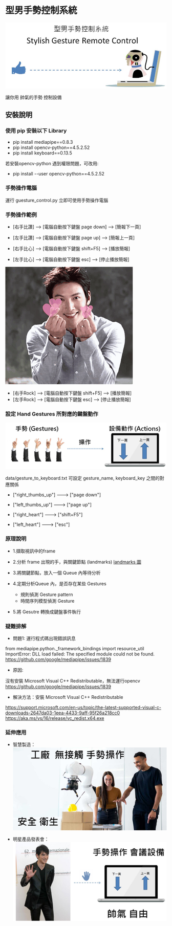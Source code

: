 # 型男手勢控制系統 
![logo](img/jpg/hand_gesture_remote_control.jpg)

讓你用 帥氣的手勢 控制設備

## 安裝說明
### 使用 pip 安裝以下 Library
* pip install mediapipe==0.8.3
* pip install opencv-python==4.5.2.52
* pip install keyboard==0.13.5

若安裝opencv-python 遇到權限問題，可改用:
* pip install --user opencv-python==4.5.2.52

### 手勢操作電腦
運行 guesture_control.py 
立即可使用手勢操作電腦

### 手勢操作範例
* [右手比讚] --> [電腦自動按下鍵盤 page down] --> [簡報下一頁]
* [左手比讚] --> [電腦自動按下鍵盤 page up] --> [簡報上一頁]

* [右手比心] --> [電腦自動按下鍵盤 shift+F5] --> [播放簡報]
* [左手比心] --> [電腦自動按下鍵盤 esc] --> [停止播放簡報]

![star_gesture_heart](img/gif/star_heart_gesture.gif)

* [右手Rock] --> [電腦自動按下鍵盤 shift+F5] --> [播放簡報]
* [左手Rock] --> [電腦自動按下鍵盤 esc] --> [停止播放簡報]

### 設定 Hand Gestures 所對應的鍵盤動作


![gesture_to_action](img/jpg/gestures_to_actions.jpg)

data/gesture_to_keyboard.txt
可設定 gesture_name, keyboard_key 之間的對應關係

* ["right_thumbs_up"] ---> ["page down"]
* ["left_thumbs_up"] ---> ["page up"]

* ["right_heart"] ---> ["shift+F5"]
* ["left_heart"] ---> ["esc"]

### 原理說明

* 1.擷取視訊中的frame
* 2.分析 frame 出現的手，與關鍵節點 (landmarks)
[landmarks 圖](https://google.github.io/mediapipe/images/mobile/hand_landmarks.png)
* 3.將關鍵節點，放入一個 Queue 內等待分析
* 4.定期分析Queue 內，是否存在某些 Gestures
	* 規則偵測 Gesture pattern
	* 時間序列模型偵測 Gesture

* 5.將 Gesutre 轉換成鍵盤事件執行

### 疑難排解

* 問題1: 運行程式碼出現錯誤訊息

from mediapipe.python._framework_bindings import resource_util ImportError: DLL load failed: 
The specified module could not be found.
https://github.com/google/mediapipe/issues/1839

* 原因: 

沒有安裝 Microsoft Visual C++ Redistributable，無法運行opencv
https://github.com/google/mediapipe/issues/1839

* 解決方法：安裝 Microsoft Visual C++ Redistributable

https://support.microsoft.com/en-us/topic/the-latest-supported-visual-c-downloads-2647da03-1eea-4433-9aff-95f26a218cc0
https://aka.ms/vs/16/release/vc_redist.x64.exe

### 延伸應用
* 智慧製造：
![factory_application](img/jpg/factory_application.jpg)

* 明星產品發表會：
![meeting_application](img/jpg/meeting_application.jpg)